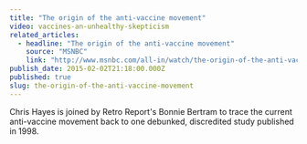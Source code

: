 ```yaml
---
title: "The origin of the anti-vaccine movement"
video: vaccines-an-unhealthy-skepticism
related_articles:
  - headline: "The origin of the anti-vaccine movement"
    source: "MSNBC"
    link: "http://www.msnbc.com/all-in/watch/the-origin-of-the-anti-vaccine-movement-392715331634"
publish_date: 2015-02-02T21:18:00.000Z
published: true
slug: the-origin-of-the-anti-vaccine-movement
---
```

Chris Hayes is joined by Retro Report's Bonnie Bertram to trace the current anti-vaccine movement back to one debunked, discredited study published in 1998.

